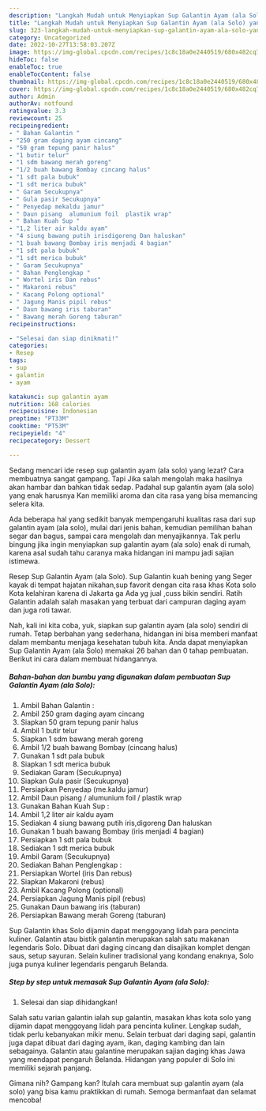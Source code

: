 ```yaml
---
description: "Langkah Mudah untuk Menyiapkan Sup Galantin Ayam (ala Solo) yang Menggugah Selera, Buat Buka Puasa}"
title: "Langkah Mudah untuk Menyiapkan Sup Galantin Ayam (ala Solo) yang Menggugah Selera, Buat Buka Puasa}"
slug: 323-langkah-mudah-untuk-menyiapkan-sup-galantin-ayam-ala-solo-yang-menggugah-selera-buat-buka-puasa
category: Uncategorized
date: 2022-10-27T13:58:03.207Z
image: https://img-global.cpcdn.com/recipes/1c8c18a0e2440519/680x482cq70/sup-galantin-ayam-ala-solo-foto-resep-utama.jpg
hideToc: false
enableToc: true
enableTocContent: false
thumbnail: https://img-global.cpcdn.com/recipes/1c8c18a0e2440519/680x482cq70/sup-galantin-ayam-ala-solo-foto-resep-utama.jpg
cover: https://img-global.cpcdn.com/recipes/1c8c18a0e2440519/680x482cq70/sup-galantin-ayam-ala-solo-foto-resep-utama.jpg
author: Admin
authorAv: notfound
ratingvalue: 3.3
reviewcount: 25
recipeingredient:
- " Bahan Galantin "
- "250 gram daging ayam cincang"
- "50 gram tepung panir halus"
- "1 butir telur"
- "1 sdm bawang merah goreng"
- "1/2 buah bawang Bombay cincang halus"
- "1 sdt pala bubuk"
- "1 sdt merica bubuk"
- " Garam Secukupnya"
- " Gula pasir Secukupnya"
- " Penyedap mekaldu jamur"
- " Daun pisang  alumunium foil  plastik wrap"
- " Bahan Kuah Sup "
- "1,2 liter air kaldu ayam"
- "4 siung bawang putih irisdigoreng Dan haluskan"
- "1 buah bawang Bombay iris menjadi 4 bagian"
- "1 sdt pala bubuk"
- "1 sdt merica bubuk"
- " Garam Secukupnya"
- " Bahan Penglengkap "
- " Wortel iris Dan rebus"
- " Makaroni rebus"
- " Kacang Polong optional"
- " Jagung Manis pipil rebus"
- " Daun bawang iris taburan"
- " Bawang merah Goreng taburan"
recipeinstructions:

- "Selesai dan siap dinikmati!"
categories:
- Resep
tags:
- sup
- galantin
- ayam

katakunci: sup galantin ayam 
nutrition: 168 calories
recipecuisine: Indonesian
preptime: "PT33M"
cooktime: "PT53M"
recipeyield: "4"
recipecategory: Dessert

---
```



Sedang mencari ide resep sup galantin ayam (ala solo) yang lezat? Cara membuatnya sangat gampang. Tapi Jika salah mengolah maka hasilnya akan hambar dan bahkan tidak sedap. Padahal sup galantin ayam (ala solo) yang enak harusnya Kan memiliki aroma dan cita rasa yang bisa memancing selera kita.


Ada beberapa hal yang sedikit banyak mempengaruhi kualitas rasa dari sup galantin ayam (ala solo), mulai dari jenis bahan, kemudian pemilihan bahan segar dan bagus, sampai cara mengolah dan menyajikannya. Tak perlu bingung jika ingin menyiapkan sup galantin ayam (ala solo) enak di rumah, karena asal sudah tahu caranya maka hidangan ini mampu jadi sajian istimewa.

Resep Sup Galantin Ayam (ala Solo). Sup Galantin kuah bening yang Seger kayak di tempat hajatan nikahan,sup favorit dengan cita rasa khas Kota solo Kota kelahiran karena di Jakarta ga Ada yg jual ,cuss bikin sendiri. Ratih Galantin adalah salah masakan yang terbuat dari campuran daging ayam dan juga roti tawar.


Nah, kali ini kita coba, yuk, siapkan sup galantin ayam (ala solo) sendiri di rumah. Tetap berbahan yang sederhana, hidangan ini bisa memberi manfaat dalam membantu menjaga kesehatan tubuh kita. Anda dapat menyiapkan Sup Galantin Ayam (ala Solo) memakai 26 bahan dan 0 tahap pembuatan. Berikut ini cara dalam membuat hidangannya.

<!--inarticleads1-->

##### Bahan-bahan dan bumbu yang digunakan dalam pembuatan Sup Galantin Ayam (ala Solo):

1. Ambil  Bahan Galantin :
1. Ambil 250 gram daging ayam cincang
1. Siapkan 50 gram tepung panir halus
1. Ambil 1 butir telur
1. Siapkan 1 sdm bawang merah goreng
1. Ambil 1/2 buah bawang Bombay (cincang halus)
1. Gunakan 1 sdt pala bubuk
1. Siapkan 1 sdt merica bubuk
1. Sediakan  Garam (Secukupnya)
1. Siapkan  Gula pasir (Secukupnya)
1. Persiapkan  Penyedap (me.kaldu jamur)
1. Ambil  Daun pisang / alumunium foil / plastik wrap
1. Gunakan  Bahan Kuah Sup :
1. Ambil 1,2 liter air kaldu ayam
1. Sediakan 4 siung bawang putih iris,digoreng Dan haluskan
1. Gunakan 1 buah bawang Bombay (iris menjadi 4 bagian)
1. Persiapkan 1 sdt pala bubuk
1. Sediakan 1 sdt merica bubuk
1. Ambil  Garam (Secukupnya)
1. Sediakan  Bahan Penglengkap :
1. Persiapkan  Wortel (iris Dan rebus)
1. Siapkan  Makaroni (rebus)
1. Ambil  Kacang Polong (optional)
1. Persiapkan  Jagung Manis pipil (rebus)
1. Gunakan  Daun bawang iris (taburan)
1. Persiapkan  Bawang merah Goreng (taburan)


Sup Galantin khas Solo dijamin dapat menggoyang lidah para pencinta kuliner. Galantin atau bistik galantin merupakan salah satu makanan legendaris Solo. Dibuat dari daging cincang dan disajikan komplet dengan saus, setup sayuran. Selain kuliner tradisional yang kondang enaknya, Solo juga punya kuliner legendaris pengaruh Belanda. 

<!--inarticleads2-->

##### Step by step untuk memasak Sup Galantin Ayam (ala Solo):


1. Selesai dan siap dihidangkan!

Salah satu varian galantin ialah sup galantin, masakan khas kota solo yang dijamin dapat menggoyang lidah para pencinta kuliner. Lengkap sudah, tidak perlu kebanyakan mikir menu. Selain terbuat dari daging sapi, galantin juga dapat dibuat dari daging ayam, ikan, daging kambing dan lain sebagainya. Galantin atau galantine merupakan sajian daging khas Jawa yang mendapat pengaruh Belanda. Hidangan yang populer di Solo ini memiliki sejarah panjang. 

Gimana nih? Gampang kan? Itulah cara membuat sup galantin ayam (ala solo) yang bisa kamu praktikkan di rumah. Semoga bermanfaat dan selamat mencoba!
